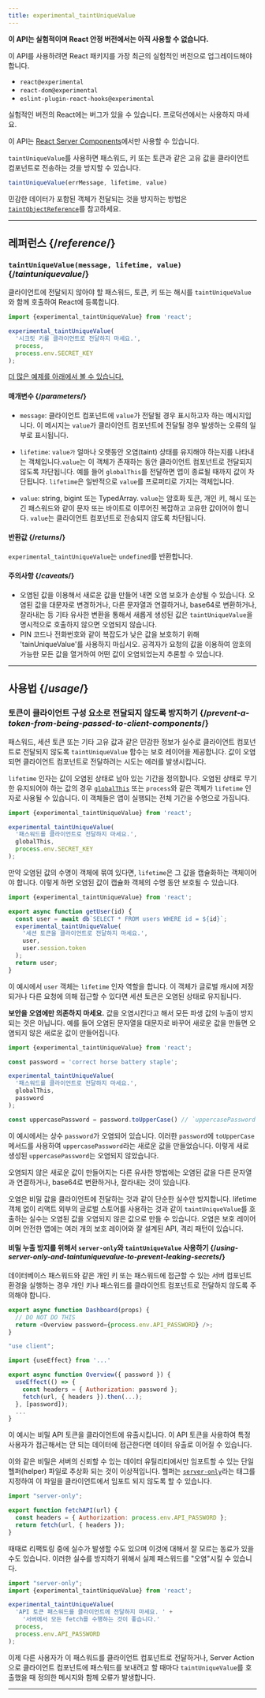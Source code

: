 ```yaml
---
title: experimental_taintUniqueValue
---
```


<Wip>

**이 API는 실험적이며 React 안정 버전에서는 아직 사용할 수 없습니다.**

이 API를 사용하려면 React 패키지를 가장 최근의 실험적인 버전으로 업그레이드해야 합니다.

- `react@experimental`
- `react-dom@experimental`
- `eslint-plugin-react-hooks@experimental`

실험적인 버전의 React에는 버그가 있을 수 있습니다. 프로덕션에서는 사용하지 마세요.

이 API는 [React Server Components](/reference/react/use-client)에서만 사용할 수 있습니다.

</Wip>


<Intro>

`taintUniqueValue`를 사용하면 패스워드, 키 또는 토큰과 같은 고유 값을 클라이언트 컴포넌트로 전송하는 것을 방지할 수 있습니다.

```js
taintUniqueValue(errMessage, lifetime, value)
```

민감한 데이터가 포함된 객체가 전달되는 것을 방지하는 방법은 [`taintObjectReference`](/reference/react/experimental_taintObjectReference)를 참고하세요.

</Intro>

<InlineToc />

---

## 레퍼런스 {/*reference*/}

### `taintUniqueValue(message, lifetime, value)` {/*taintuniquevalue*/}

클라이언트에 전달되지 않아야 할 패스워드, 토큰, 키 또는 해시를 `taintUniqueValue`와 함께 호출하여 React에 등록합니다.

```js
import {experimental_taintUniqueValue} from 'react';

experimental_taintUniqueValue(
  '시크릿 키를 클라이언트로 전달하지 마세요.',
  process,
  process.env.SECRET_KEY
);
```

[더 많은 예제를 아래에서 볼 수 있습니다.](#usage)

#### 매개변수 {/*parameters*/}

* `message`: 클라이언트 컴포넌트에 `value`가 전달될 경우 표시하고자 하는 메시지입니다.  이 메시지는 `value`가 클라이언트 컴포넌트에 전달될 경우 발생하는 오류의 일부로 표시됩니다.

* `lifetime`: `value가` 얼마나 오랫동안 오염(taint) 상태를 유지해야 하는지를 나타내는 객체입니다.`value`는 이 객체가 존재하는 동안 클라이언트 컴포넌트로 전달되지 않도록 차단됩니다. 예를 들어 `globalThis`를 전달하면 앱이 종료될 때까지 값이 차단됩니다. `lifetime`은 일반적으로 `value`를 프로퍼티로 가지는 객체입니다.

* `value`: string, bigint 또는 TypedArray. `value`는 암호화 토큰, 개인 키, 해시 또는 긴 패스워드와 같이 문자 또는 바이트로 이루어진 복잡하고 고유한 값이어야 합니다. `value`는 클라이언트 컴포넌트로 전송되지 않도록 차단됩니다.

#### 반환값 {/*returns*/}

`experimental_taintUniqueValue`는 `undefined`를 반환합니다.

#### 주의사항 {/*caveats*/}

* 오염된 값을 이용해서 새로운 값을 만들어 내면 오염 보호가 손상될 수 있습니다. 오염된 값을 대문자로 변경하거나, 다른 문자열과 연결하거나, base64로 변환하거나, 잘라내는 등 기타 유사한 변환을 통해서 새롭게 생성된 값은 `taintUniqueValue`을 명시적으로 호출하지 않으면 오염되지 않습니다.
* PIN 코드나 전화번호와 같이 복잡도가 낮은 값을 보호하기 위해 'tainUniqueValue'를 사용하지 마십시오. 공격자가 요청의 값을 이용하여 암호의 가능한 모든 값을 열거하여 어떤 값이 오염되었는지 추론할 수 있습니다.

---

## 사용법 {/*usage*/}

### 토큰이 클라이언트 구성 요소로 전달되지 않도록 방지하기 {/*prevent-a-token-from-being-passed-to-client-components*/}

패스워드, 세션 토큰 또는 기타 고유 값과 같은 민감한 정보가 실수로 클라이언트 컴포넌트로 전달되지 않도록 `taintUniqueValue` 함수는 보호 레이어을 제공합니다. 값이 오염되면 클라이언트 컴포넌트로 전달하려는 시도는 에러를 발생시킵니다.

`lifetime` 인자는 값이 오염된 상태로 남아 있는 기간을 정의합니다. 오염된 상태로 무기한 유지되어야 하는 값의 경우 [`globalThis`](https://developer.mozilla.org/en-US/docs/Web/JavaScript/Reference/Global_Objects/globalThis) 또는 `process`와 같은 객체가 `lifetime` 인자로 사용될 수 있습니다. 이 객체들은 앱이 실행되는 전체 기간을 수명으로 가집니다.

```js
import {experimental_taintUniqueValue} from 'react';

experimental_taintUniqueValue(
  '패스워드를 클라이언트로 전달하지 마세요.',
  globalThis,
  process.env.SECRET_KEY
);
```

만약 오염된 값의 수명이 객체에 묶여 있다면, `lifetime`은 그 값을 캡슐화하는 객체이어야 합니다. 이렇게 하면 오염된 값이 캡슐화 객체의 수명 동안 보호될 수 있습니다.

```js
import {experimental_taintUniqueValue} from 'react';

export async function getUser(id) {
  const user = await db`SELECT * FROM users WHERE id = ${id}`;
  experimental_taintUniqueValue(
    '세션 토큰을 클라이언트로 전달하지 마세요.',
    user,
    user.session.token
  );
  return user;
}
```

이 예시에서 `user` 객체는 `lifetime` 인자 역할을 합니다. 이 객체가 글로벌 캐시에 저장되거나 다른 요청에 의해 접근할 수 있다면 세션 토큰은 오염된 상태로 유지됩니다.

<Pitfall>

**보안을 오염에만 의존하지 마세요.** 값을 오염시킨다고 해서 모든 파생 값의 누출이 방지되는 것은 아닙니다. 예를 들어 오염된 문자열을 대문자로 바꾸어 새로운 값을 만들면 오염되지 않은 새로운 값이 만들어집니다.


```js
import {experimental_taintUniqueValue} from 'react';

const password = 'correct horse battery staple';

experimental_taintUniqueValue(
  '패스워드를 클라이언트로 전달하지 마세요.',
  globalThis,
  password
);

const uppercasePassword = password.toUpperCase() // `uppercasePassword`는 오염되지 않았습니다.
```

이 예시에서는 상수 `password`가 오염되어 있습니다. 이러한 `password`에 `toUpperCase`메서드를 사용하여 `uppercasePassword`라는 새로운 값을 만들었습니다. 이렇게 새로 생성된 `uppercasePassword`는 오염되지 않았습니다.

오염되지 않은 새로운 값이 만들어지는 다른 유사한 방법에는 오염된 값을 다른 문자열과 연결하거나, base64로 변환하거나, 잘라내는 것이 있습니다.

오염은 비밀 값을 클라이언트에 전달하는 것과 같이 단순한 실수만 방지합니다. lifetime 객체 없이 리액트 외부의 글로벌 스토어를 사용하는 것과 같이 `taintUniqueValue`를 호출하는 실수는 오염된 값을 오염되지 않은 값으로 만들 수 있습니다. 오염은 보호 레이어이며 안전한 앱에는 여러 개의 보호 레이어와 잘 설계된 API, 격리 패턴이 있습니다.

</Pitfall>

<DeepDive>

#### 비밀 누출 방지를 위해서 `server-only`와 `taintUniqueValue` 사용하기 {/*using-server-only-and-taintuniquevalue-to-prevent-leaking-secrets*/}

데이터베이스 패스워드와 같은 개인 키 또는 패스워드에 접근할 수 있는 서버 컴포넌트 환경을 실행하는 경우 개인 키나 패스워드를 클라이언트 컴포넌트로 전달하지 않도록 주의해야 합니다.

```js
export async function Dashboard(props) {
  // DO NOT DO THIS
  return <Overview password={process.env.API_PASSWORD} />;
}
```

```js
"use client";

import {useEffect} from '...'

export async function Overview({ password }) {
  useEffect(() => {
    const headers = { Authorization: password };
    fetch(url, { headers }).then(...);
  }, [password]);
  ...
}
```

이 예시는 비밀 API 토큰을 클라이언트에 유출시킵니다. 이 API 토큰을 사용하여 특정 사용자가 접근해서는 안 되는 데이터에 접근한다면 데이터 유출로 이어질 수 있습니다.

[comment]: <> (TODO: Link to `server-only` docs once they are written)

이와 같은 비밀은 서버의 신뢰할 수 있는 데이터 유틸리티에서만 임포트할 수 있는 단일 헬퍼(helper) 파일로 추상화 되는 것이 이상적입니다. 헬퍼는 [`server-only`](https://www.npmjs.com/package/server-only)라는 태그를 지정하여 이 파일을 클라이언트에서 임포트 되지 않도록 할 수 있습니다.

```js
import "server-only";

export function fetchAPI(url) {
  const headers = { Authorization: process.env.API_PASSWORD };
  return fetch(url, { headers });
}
```

때때로 리팩토링 중에 실수가 발생할 수도 있으며 이것에 대해서 잘 모르는 동료가 있을 수도 있습니다.
이러한 실수를 방지하기 위해서 실제 패스워드를 "오염"시킬 수 있습니다.

```js
import "server-only";
import {experimental_taintUniqueValue} from 'react';

experimental_taintUniqueValue(
  'API 토큰 패스워드를 클라이언트에 전달하지 마세요. ' +
    '서버에서 모든 fetch를 수행하는 것이 좋습니다.'
  process,
  process.env.API_PASSWORD
);
```

이제 다른 사용자가 이 패스워드를 클라이언트 컴포넌트로 전달하거나, Server Action으로 클라이언트 컴포넌트에 패스워드를 보내려고 할 때마다 `taintUniqueValue`를 호출했을 때 정의한 메시지와 함께 오류가 발생합니다.

</DeepDive>

---
